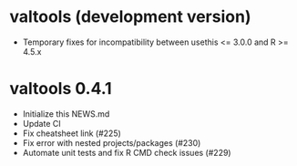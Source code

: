 # valtools (development version)

* Temporary fixes for incompatibility between usethis <= 3.0.0 and R >= 4.5.x

# valtools 0.4.1

* Initialize this NEWS.md
* Update CI
* Fix cheatsheet link (#225)
* Fix error with nested projects/packages (#230)
* Automate unit tests and fix R CMD check issues (#229)
